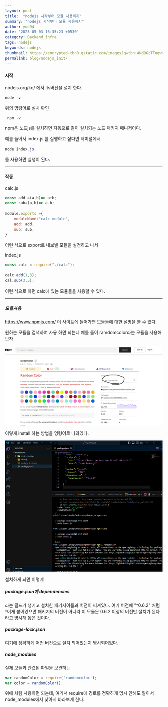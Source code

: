 ```yaml
---
layout: post
title:  "nodejs 시작부터 모듈 사용까지"
summary: "nodejs 시작부터 모듈 사용까지"
author: yoo94
date: '2023-05-03 16:35:23 +0530'
category: Backend_infra
tags: nodejs
keywords: nodejs
thumbnail: https://encrypted-tbn0.gstatic.com/images?q=tbn:ANd9GcTTogwU6U5z0Zf2lUxTE72JAKxVd52klwPe-Q&s
permalink: blog/nodejs_init/
---
```

#### 시작
nodejs.org/ko/
에서 lts버전을 설치 한다.

```powershell
node -v
```
위의 명령어로 설치 확인

```powershell
 npm -v
```
npm은 노드js를 설치하면 자동으로 같이 설치되는 노드 패키지 매니저이다.

예를 들어서 index.js 를 실행하고 싶다면
터미널에서
```powershell
node index.js
```
를 사용하면 실행이 된다.

---
#### 작동
calc.js
```js
const add =(a,b)=> a+b;
const sub=(a,b)=> a-b;

module.exports ={
	moduleName:"calc module",
	add: add,
	sub: sub,
}
```
이런 식으로 export로 내보낼 모듈을 설정하고 나서

index.js
```js
const calc = require("./calc");

calc.add(1,3);
cal.sub(3,5);
```
이런 식으로 하면 calc에 있는 모듈들을 사용할 수 있다.

---

##### 모듈사용
https://www.npmjs.com/
이 사이트에 들어가면 모듈들에 대한 설명을 볼 수 있다.

원하는 모듈을 검색하여 사용 하면 되는데
예를 들어 ramdomcolor라는 모듈을 사용해 보자

<div style="display: flex; justify-content: center;">
  <img src="/blog/postImg/Pasted image 20240111192408.png" alt="Pasted image 20240111192408.png" style="max-width:100%;; height:70%;">
</div>

이렇게 install 하는 방법을 명령어로 나와있다.

<div style="display: flex; justify-content: center;">
  <img src="/blog/postImg/Pasted image 20240111192544.png" alt="Pasted image 20240111192544.png" style="max-width:100%;; height:70%;">
</div>

설치하게 되면 이렇게
##### package.json에 dependencies
라는 필드가 생기고 설치한 패키지이름과 버전이 써져있다.
여기 버전에 "^0.6.2" 처럼 ^이게 붙어있으면 패키지의 버전이 아니라 이 모듈은 0.6.2 이상의 버전만 설치가 된다라고 명시해 놓은 것이다.

##### package-lock.json
여기에 정확하게 어떤 버전으로 설치 되어있는지 명시되어있다.
##### node_modules
실제 모듈과 관련된 파일을 보관하는


```js
var randomColor = require('randomcolor');
var color = randomColor();
```

위에 처럼 사용하면 되는데, 여기서 require에 경로를 정확하게 명시 안해도 알아서 node_modules에서 찾아서 바라보게 한다.


